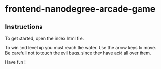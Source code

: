frontend-nanodegree-arcade-game
===============================

## Instructions

To get started, open the index.html file.

To win and level up you must reach the water. Use the arrow keys to move.
Be carefull not to touch the evil bugs, since they have acid all over them.

Have fun !
